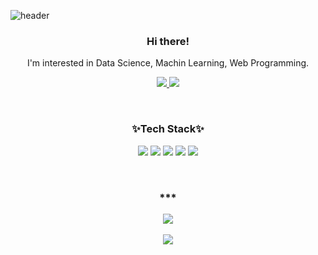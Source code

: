 ![header](https://capsule-render.vercel.app/api?type=Waving&color=0:FFDAB9,100:DA70D6&height=230&section=header&text=Hyunseo😊&fontSize=50&fontAlignY=40&fontColor=FFFFFF&animation=scaleIn)

<h3 align="center"><b>Hi there!</b></h3>
<p align="center">
  I'm interested in Data Science, Machin Learning, Web Programming.
</p>

<p align="center">
  <a href="https://hyunse0.tistory.com/">
    <img src="https://img.shields.io/badge/Blog-EA4AAA?style=flat-square&logo=GitHub Sponsors&logoColor=white">
  </a>
  <a href="hhs28166139@gmail.com">
    <img src="https://img.shields.io/badge/Gmail-D14836?style=flat-square&logo=Gmail&logoColor=white">
  </a>
</p>

<br>

<h3 align="center"><b>✨Tech Stack✨</b></h3>

<p align="center">
  <img src="https://img.shields.io/badge/Python-3776AB?style=flat-square&logo=Python&logoColor=white">
  <img src="https://img.shields.io/badge/R-276DC3?style=flat-square&logo=R&logoColor=white">
  <img src="https://img.shields.io/badge/HTML-E34F26?style=flat-square&logo=HTML5&logoColor=white">
  <img src="https://img.shields.io/badge/CSS-1572B6?style=flat-square&logo=CSS3&logoColor=white">
  <img src="https://img.shields.io/badge/Django-092E20?style=flat-square&logo=Django&logoColor=white">
</p>


<br>

<h3 align="center"><b>***</b></h3>

<p align="center">
  <img src="http://mazassumnida.wtf/api/v2/generate_badge?boj=gkgustj">
    <br>
    <br>
	<img src="https://github-readme-stats.vercel.app/api?username=hyunse0&show_icons=true&title_color=BA55D3&icon_color=DDA0DD">
</p>

